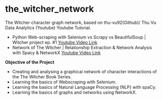 # the_witcher_network

The Witcher character graph network, based on thu-vu92(Github)/ Thu Vu Data Analytics (Youtube) Youtube Tutorial.

* Python Web-scraping with Selenium vs Scrapy vs BeautifulSoup | Witcher project ep. #1 [Youtube Video Link](https://www.youtube.com/watch?v=RuNolAh_4bU&t=13s)
* Network of The Witcher | Relationship Extraction & Network Analysis with Spacy & NetworkX [Youtube Video Link](https://www.youtube.com/watch?v=fAHkJ_Dhr50)

**Objective of the Project**

* Creating and analysing a graphical network of character interactions of the The Witcher Book Series.
* Learning the basics of Webscraping with Selenium.
* Learning the basics of Natural Language Processing (NLP) with spaCy.
* Learning the basics of graphs and networks using NetworkX.


